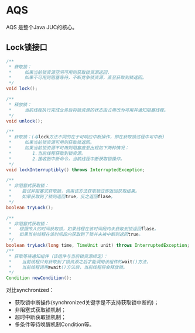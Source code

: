 # AQS

AQS 是整个Java JUC的核心。

## Lock锁接口

```java
/**
 * 获取锁：
 *     如果当前锁资源空闲可用则获取锁资源返回，
 *     如果不可用则阻塞等待，不断竞争锁资源，直至获取到锁返回。
 */
void lock();

/**
 * 释放锁：
 *     当前线程执行完成业务后将锁资源的状态由占用改为可用并通知阻塞线程。
 */
void unlock();

/**
 * 获取锁：(与lock方法不同的在于可响应中断操作，即在获取锁过程中可中断)
 *     如果当前锁资源可用则获取锁返回。
 *     如果当前锁资源不可用则阻塞直至出现如下两种情况：
 *        1.当前线程获取到锁资源。
 *        2.接收到中断命令，当前线程中断获取锁操作。
 */
void lockInterruptibly() throws InterruptedException;

/**
 * 非阻塞式获取锁：
 *    尝试非阻塞式获取锁，调用该方法获取锁立即返回获取结果。
 *    如果获取到了锁则返回true，反之返回flase。
 */
boolean tryLock();

/**
 * 非阻塞式获取锁：
 *   根据传入的时间获取锁，如果线程在该时间段内未获取到锁返回flase。
 *   如果当前线程在该时间段内获取到了锁并未被中断则返回true。
 */
boolean tryLock(long time, TimeUnit unit) throws InterruptedException;
/**
 * 获取等待通知组件（该组件与当前锁资源绑定）：
 *    当前线程只有获取到了锁资源之后才能调用该组件的wait()方法，
 *    当前线程调用await()方法后，当前线程将会释放锁。
 */
Condition newCondition();
```

对比synchronized：

- 获取锁中断操作(synchronized关键字是不支持获取锁中断的)；
- 非阻塞式获取锁机制；
- 超时中断获取锁机制；
- 多条件等待唤醒机制Condition等。